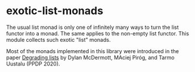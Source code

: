 # exotic-list-monads

The usual list monad is only one of infinitely many ways to turn the
list functor into a monad. The same applies to the non-empty list
functor. This module collects such exotic "list" monads.

Most of the monads implemented in this library were introduced in the
paper [Degrading lists](degrading-lists.pdf) by Dylan McDermott,
MAciej Piróg, and Tarmo Uustalu (PPDP 2020).
